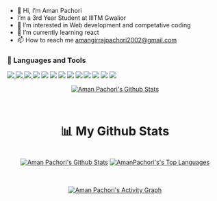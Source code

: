 - 👋 Hi, I’m Aman Pachori
- I’m a 3rd Year Student at IIITM Gwalior
- 👀 I’m interested in Web development and competative coding
- 🌱 I’m currently learning react
- 📫 How to reach me amangirrajpachori2002@gmail.com

###  🚀 Languages and Tools
<a href="https://developer.mozilla.org/en-US/docs/Web/JavaScript" target="_blank"> <img src="https://img.icons8.com/color/48/000000/javascript.png"/> </a> 
    <a href="https://www.w3.org/html/" target="_blank"> 
    <img src="https://img.icons8.com/color/48/000000/html-5.png"/> </a> 
    <a href="https://www.w3schools.com/css/" target="_blank">
    <img src="https://img.icons8.com/color/48/000000/css3.png"/> </a> 
  <img src="https://img.icons8.com/color/48/000000/nodejs.png"/>
  <img src="https://img.icons8.com/plasticine/48/40C057/react.png"/>
  <img src="https://img.icons8.com/color/48/000000/mongodb.png"/>
  <img src="https://img.icons8.com/color/48/000000/mysql-logo.png"/>
  <img src="https://img.icons8.com/color/48/000000/postgreesql.png"/>
  <img src="https://img.icons8.com/color/48/000000/c-programming.png"/>
  <img src="https://img.icons8.com/color/48/000000/c-plus-plus-logo.png"/>
  <img src="https://img.icons8.com/color/48/000000/bootstrap.png"/>
  <img src="https://img.icons8.com/color/48/000000/git.png"/>
  <img src="https://img.icons8.com/doodle/48/000000/svetle.png"/>



<p align="center"> <a href="https://git.io/streak-stats"><img alt="Aman Pachori's Github Stats" src="https://github-readme-streak-stats.herokuapp.com/?user=AmanPachori&show_icons=true&count_private=true&theme=react&hide_border=true&bg_color=0D1117" /></a> </p>

<br />

<div align="center">
 
# 📊 My Github Stats

  <br/>
    <a href="https://github.com/AmanPachori/github-readme-stats"><img alt="Aman Pachori's Github Stats" src="https://github-readme-stats.vercel.app/api?username=AmanPachori&show_icons=true&count_private=true&theme=react&hide_border=true&bg_color=0D1117" /></a>
  <a href="https://github.com/AmanPachori/github-readme-stats"><img alt="AmanPachori's's Top Languages" src="https://github-readme-stats.vercel.app/api/top-langs/?username=AmanPachori&langs_count=8&count_private=true&layout=compact&theme=react&hide_border=true&bg_color=0D1117" /></a>

<br/>
<br/>
<br/>

<a href="https://github.com/AmanPachori/github-readme-activity-graph"><img alt="Aman Pachori's Activity Graph" src="https://activity-graph.herokuapp.com/graph?username=AmanPachori&bg_color=0D1117&color=5BCDEC&line=5BCDEC&point=FFFFFF&hide_border=true" /></a>

</div>
